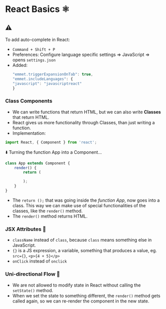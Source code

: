 # React Basics ⚛️

## ⚠️

To add auto-complete in React:

- `Command + Shift + P`
- Preferences: Configure language specific settings => JavaScript => opens `settings.json`
- Added:
  ```js
  "emmet.triggerExpansionOnTab": true,
  "emmet.includeLanguages": {
  "javascript": "javascriptreact"
  }
  ```

### Class Components

- We can write functions that return HTML, but we can also write **Classes** that return HTML.
- React gives us more functionality through Classes, than just writing a function.
- Implementation:

```js
import React, { Component } from 'react';
```

⬇️ Turning the function App into a Component...

```js
class App extends Component {
    render() {
        return (

        );
    }
}
```

- The `return ();` that was going inside the _function App_, now goes into a class. This way we can make use of special functionalities of the classes, like the `render()` method.
- The `render()` method returns HTML.

### JSX Attributes 🦩

- `className` instead of `class`, because `class` means something else in JavaScript.
- `{}` is a JS expression, a variable, something that produces a value, eg. `src={}`, `<p>{4 + 5}</p>`
- `onClick` instead of `onclick`

### Uni-directional Flow 🌊

- We are not allowed to modify state in React without calling the `setState()` method.
- When we set the state to something different, the `render()` method gets called again, so we can re-render the component in the new state.
